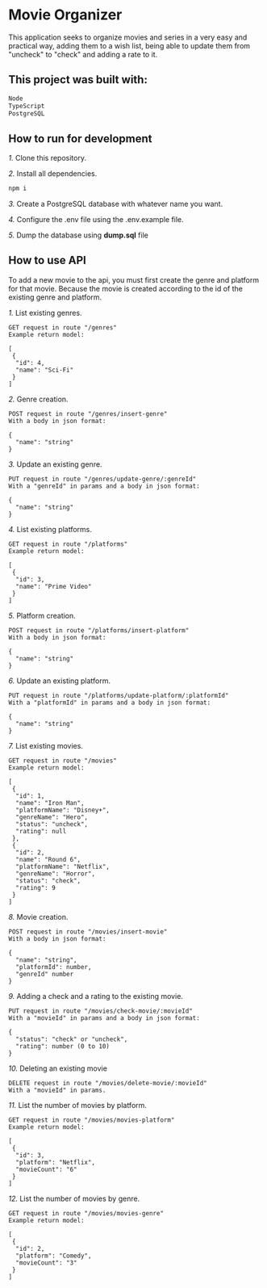 
# Movie Organizer

This application seeks to organize movies and series in a very easy and practical way, adding them to a wish list, being able to update them from "uncheck" to "check" and adding a rate to it.

## This project was built with:

```bash
Node
TypeScript
PostgreSQL
```


## How to run for development

*1.* Clone this repository.

*2.* Install all dependencies.

```bash
npm i
```
*3.* Create a PostgreSQL database with whatever name you want.

*4.* Configure the .env file using the .env.example file. 

*5.* Dump the database using **dump.sql** file


## How to use API

To add a new movie to the api, you must first create the genre and platform for that movie. Because the movie is created according to the id of the existing genre and platform.

*1.* List existing genres.

```
GET request in route "/genres"
Example return model:

[
 {
  "id": 4,
  "name": "Sci-Fi"
 }
]
```

*2.* Genre creation.

```
POST request in route "/genres/insert-genre" 
With a body in json format:

{
  "name": "string"
}
```

*3.* Update an existing genre.

```
PUT request in route "/genres/update-genre/:genreId" 
With a "genreId" in params and a body in json format:

{
  "name": "string"
}
```

*4.* List existing platforms.

```
GET request in route "/platforms"
Example return model:

[
 {
  "id": 3,
  "name": "Prime Video"
 }
]
```

*5.* Platform creation.

```
POST request in route "/platforms/insert-platform" 
With a body in json format:

{
  "name": "string"
}
```

*6.* Update an existing platform.

```
PUT request in route "/platforms/update-platform/:platformId" 
With a "platformId" in params and a body in json format:

{
  "name": "string"
}
```

*7.* List existing movies.

```
GET request in route "/movies"
Example return model:

[
 {
  "id": 1,
  "name": "Iron Man",
  "platformName": "Disney+",
  "genreName": "Hero",
  "status": "uncheck",
  "rating": null
 },
 {
  "id": 2,
  "name": "Round 6",
  "platformName": "Netflix",
  "genreName": "Horror",
  "status": "check",
  "rating": 9
 }
]
```

*8.* Movie creation.

```
POST request in route "/movies/insert-movie" 
With a body in json format:

{
  "name": "string",
  "platformId": number,
  "genreId" number
}
```

*9.* Adding a check and a rating to the existing movie.

```
PUT request in route "/movies/check-movie/:movieId" 
With a "movieId" in params and a body in json format:

{
  "status": "check" or "uncheck",
  "rating": number (0 to 10)
}
```

*10.* Deleting an existing movie

```
DELETE request in route "/movies/delete-movie/:movieId" 
With a "movieId" in params.
```
*11.* List the number of movies by platform.

```
GET request in route "/movies/movies-platform"
Example return model:

[
 {
  "id": 3,
  "platform": "Netflix",
  "movieCount": "6"
 }
]
```

*12.* List the number of movies by genre.

```
GET request in route "/movies/movies-genre"
Example return model:

[
 {
  "id": 2,
  "platform": "Comedy",
  "movieCount": "3"
 }
]
```









